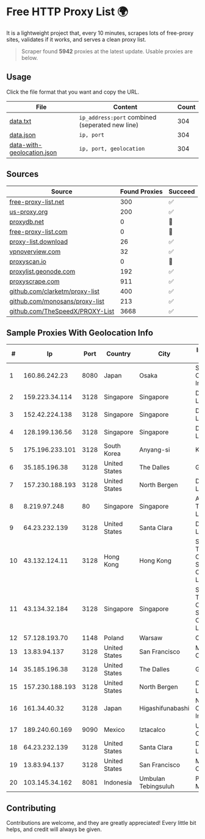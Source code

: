 
# Free HTTP Proxy List 🌍

It is a lightweight project that, every 10 minutes, scrapes lots of free-proxy sites, validates if it works, and serves a clean proxy list.


> Scraper found **5942** proxies at the latest update. Usable proxies are below.

## Usage

Click the file format that you want and copy the URL.


|File|Content|Count|
|----|-------|-----|
|[data.txt](https://raw.githubusercontent.com/themiralay/Proxy-List-World/master/data.txt)|`ip_address:port` combined (seperated new line)|304|
|[data.json](https://raw.githubusercontent.com/themiralay/Proxy-List-World/master/data.json)|`ip, port`|304|
|[data-with-geolocation.json](https://raw.githubusercontent.com/themiralay/Proxy-List-World/master/data-with-geolocation.json)|`ip, port, geolocation`|304|

## Sources

|Source|Found Proxies|Succeed|
|------|-------------|-------|
|[free-proxy-list.net](https://free-proxy-list.net)|300|✅|
|[us-proxy.org](https://www.us-proxy.org)|200|✅|
|[proxydb.net](http://proxydb.net)|0|🚫|
|[free-proxy-list.com](https://free-proxy-list.com/?page=&port=&type%5B%5D=http&type%5B%5D=https&up_time=0&search=Search)|0|🚫|
|[proxy-list.download](https://www.proxy-list.download/HTTP)|26|✅|
|[vpnoverview.com](https://vpnoverview.com/privacy/anonymous-browsing/free-proxy-servers)|32|✅|
|[proxyscan.io](https://www.proxyscan.io)|0|🚫|
|[proxylist.geonode.com](https://proxylist.geonode.com/api/proxy-list?limit=300&page=1&sort_by=lastChecked&sort_type=desc&protocols=http,https)|192|✅|
|[proxyscrape.com](https://api.proxyscrape.com/v2/?request=displayproxies&protocol=http&timeout=10000&country=all&ssl=all&anonymity=all)|911|✅|
|[github.com/clarketm/proxy-list](https://raw.githubusercontent.com/clarketm/proxy-list/master/proxy-list-raw.txt)|400|✅|
|[github.com/monosans/proxy-list](https://raw.githubusercontent.com/monosans/proxy-list/main/proxies/http.txt)|213|✅|
|[github.com/TheSpeedX/PROXY-List](https://raw.githubusercontent.com/TheSpeedX/PROXY-List/master/http.txt)|3668|✅|


## Sample Proxies With Geolocation Info

|#|Ip|Port|Country|City|Internet Service Provider|
|-|--|----|-------|----|-------------------------|
|1|160.86.242.23|8080|Japan|Osaka|Sony Network Communications Inc|
|2|159.223.34.114|3128|Singapore|Singapore|DigitalOcean, LLC|
|3|152.42.224.138|3128|Singapore|Singapore|DigitalOcean, LLC|
|4|128.199.136.56|3128|Singapore|Singapore|DigitalOcean, LLC|
|5|175.196.233.101|3128|South Korea|Anyang-si|Korea Telecom|
|6|35.185.196.38|3128|United States|The Dalles|Google LLC|
|7|157.230.188.193|3128|United States|North Bergen|DigitalOcean, LLC|
|8|8.219.97.248|80|Singapore|Singapore|Alibaba (US) Technology Co., Ltd.|
|9|64.23.232.139|3128|United States|Santa Clara|DigitalOcean, LLC|
|10|43.132.124.11|3128|Hong Kong|Hong Kong|Shenzhen Tencent Computer Systems Company Limited|
|11|43.134.32.184|3128|Singapore|Singapore|Shenzhen Tencent Computer Systems Company Limited|
|12|57.128.193.70|1148|Poland|Warsaw|OVH SAS|
|13|13.83.94.137|3128|United States|San Francisco|Microsoft Corporation|
|14|35.185.196.38|3128|United States|The Dalles|Google LLC|
|15|157.230.188.193|3128|United States|North Bergen|DigitalOcean, LLC|
|16|161.34.40.32|3128|Japan|Higashifunabashi|NTT PC Communications, Inc.|
|17|189.240.60.169|9090|Mexico|Iztacalco|Uninet S.A. de C.V.|
|18|64.23.232.139|3128|United States|Santa Clara|DigitalOcean, LLC|
|19|13.83.94.137|3128|United States|San Francisco|Microsoft Corporation|
|20|103.145.34.162|8081|Indonesia|Umbulan Tebingsuluh|PT Lintas Data Multimedia|



## Contributing

Contributions are welcome, and they are greatly appreciated! Every
little bit helps, and credit will always be given.


